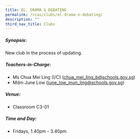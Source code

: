 ```yaml
---
title: EL, DRAMA & DEBATING
permalink: /ccas/clubs/el-drama-n-debating/
description: ""
third_nav_title: Clubs
---
```

##### **Synopsis:**
New club in the process of updating.

##### **Teachers-in-Charge:**  
* Ms Chua Mei Ling (I/C) (chua_mei_ling_b@schools.gov.sg)
* Mdm June Low (june_low_mun_ling@schools.gov.sg)

##### **Venue:**
* Classroom C3-01

##### **Time and Day:**
* Fridays, 1.40pm - 3.40pm
